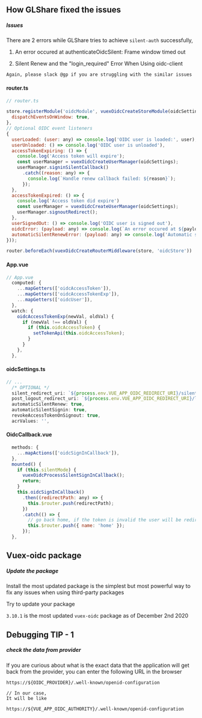 ## How GLShare fixed the issues
##### Issues
There are 2 errors while GLShare tries to achieve `silent-auth` successfully, 
1) An error occured at authenticateOidcSilent: Frame window timed out

2) Silent Renew and the "login_required" Error When Using oidc-client

`Again, please slack @gp if you are struggling with the similar issues`

#### router.ts
```javascript
// router.ts

store.registerModule('oidcModule', vuexOidcCreateStoreModule(oidcSettings, {
  dispatchEventsOnWindow: true,
},
// Optional OIDC event listeners
{
  userLoaded: (user: any) => console.log('OIDC user is loaded:', user),
  userUnloaded: () => console.log('OIDC user is unloaded'),
  accessTokenExpiring: () => {
    console.log('Access token will expire');
    const userManager = vuexOidcCreateUserManager(oidcSettings);
    userManager.signinSilentCallback()
      .catch((reason: any) => {
        console.log(`Handle renew callback failed: ${reason}`);
      });
  },
  accessTokenExpired: () => {
    console.log('Access token did expire')
    const userManager = vuexOidcCreateUserManager(oidcSettings);
    userManager.signoutRedirect();
  },
  userSignedOut: () => console.log('OIDC user is signed out'),
  oidcError: (payload: any) => console.log(`An error occured at ${payload.context}:`, payload.error),
  automaticSilentRenewError: (payload: any) => console.log('Automatic silent renew failed.', payload.error),
}));

router.beforeEach(vuexOidcCreateRouterMiddleware(store, 'oidcStore'))
```

#### App.vue
```javascript
// App.vue
  computed: {
    ...mapGetters(['oidcAccessToken']),
    ...mapGetters(['oidcAccessTokenExp']),
    ...mapGetters(['oidcUser']),
  },
  watch: {
    oidcAccessTokenExp(newVal, oldVal) {
      if (newVal !== oldVal) {
        if (this.oidcAccessToken) {
          setTokenApi(this.oidcAccessToken);
        }
      }
    },
  },
```

#### oidcSettings.ts
```javascript
// ...
  /* OPTIONAL */
  silent_redirect_uri: `${process.env.VUE_APP_OIDC_REDIRECT_URI}/silent-auth`,
  post_logout_redirect_uri: `${process.env.VUE_APP_OIDC_REDIRECT_URI}/logout`,
  automaticSilentRenew: true,
  automaticSilentSignin: true,
  revokeAccessTokenOnSignout: true,
  acrValues: '',
```

#### OidcCallback.vue
```javascript
  methods: {
    ...mapActions(['oidcSignInCallback']),
  },
  mounted() {
    if (this.silentMode) {
      vuexOidcProcessSilentSignInCallback();
      return;
    }
    this.oidcSignInCallback()
      .then((redirectPath: any) => {
        this.$router.push(redirectPath);
      })
      .catch(() => {
        // go back home, if the token is invalid the user will be redirected to sso
        this.$router.push({ name: 'home' });
      });
  },
```

## Vuex-oidc package
##### Update the package

Install the most updated package is the simplest but most powerful way to fix any issues when using third-party packages

Try to update your package

`3.10.1` is the most updated `vuex-oidc` package as of December 2nd 2020

## Debugging TIP - 1
##### check the data from provider

If you are curious about what is the exact data that the application will get back from the provider, you can enter the following URL in the browser
```
https://${OIDC_PROVIDER}/.well-known/openid-configuration

// In our case,
It will be like

https://${VUE_APP_OIDC_AUTHORITY}/.well-known/openid-configuration
```